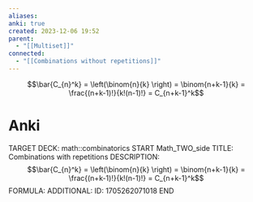 ```yaml
---
aliases: 
anki: true
created: 2023-12-06 19:52
parent:
  - "[[Multiset]]"
connected:
  - "[[Combinations without repetitions]]"
---
```



$$\bar{C_{n}^k} = \left(\binom{n}{k} \right) = \binom{n+k-1}{k} = \frac{(n+k-1)!}{k!(n-1)!} = C_{n+k-1}^k$$

# Anki
TARGET DECK: math::combinatorics
START
Math_TWO_side
TITLE: Combinations with repetitions
DESCRIPTION: $$\bar{C_{n}^k} = \left(\binom{n}{k} \right) = \binom{n+k-1}{k} = \frac{(n+k-1)!}{k!(n-1)!} = C_{n+k-1}^k$$
FORMULA: 
ADDITIONAL:
ID: 1705262071018
END












